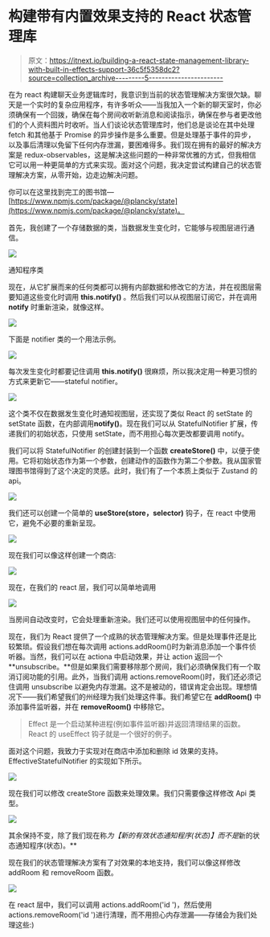 # 构建带有内置效果支持的 React 状态管理库

> 原文：<https://itnext.io/building-a-react-state-management-library-with-built-in-effects-support-36c5f5358dc2?source=collection_archive---------5----------------------->

在为 react 构建聊天业务逻辑库时，我意识到当前的状态管理解决方案很欠缺。聊天是一个实时的复杂应用程序，有许多听众——当我加入一个新的聊天室时，你必须确保有一个回拨，确保在每个房间收听新消息和阅读指示，确保在参与者更改他们的个人资料图片时收听。当人们谈论状态管理库时，他们总是谈论在其中处理 fetch 和其他基于 Promise 的异步操作是多么重要。但是处理基于事件的异步，以及事后清理以免留下任何内存泄漏，要困难得多。我们现在拥有的最好的解决方案是 redux-observables，这是解决这些问题的一种非常优雅的方式，但我相信它可以用一种更简单的方式来实现。面对这个问题，我决定尝试构建自己的状态管理解决方案，从零开始，边走边解决问题。

你可以在这里找到完工的图书馆—[https://www.npmjs.com/package/@plancky/state](https://www.npmjs.com/package/@plancky/state)。

首先，我创建了一个存储数据的类，当数据发生变化时，它能够与视图层进行通信。

![](img/204da464edd180375c210db43a7e60d9.png)

通知程序类

现在，从它扩展而来的任何类都可以拥有内部数据和修改它的方法，并在视图层需要知道这些变化时调用 **this.notify()** 。然后我们可以从视图层订阅它，并在调用 **notify** 时重新渲染，就像这样。

![](img/777a97b7b832c44509e32a2190f06272.png)

下面是 notifier 类的一个用法示例。

![](img/8b915b80b4884b8e6de44e437d11f7e9.png)

每次发生变化时都要记住调用 **this.notify()** 很麻烦，所以我决定用一种更习惯的方式来更新它——stateful notifier。

![](img/a4bd84f5979591eaf030e2a08416a5c2.png)

这个类不仅在数据发生变化时通知视图层，还实现了类似 React 的 setState 的 setState 函数，在内部调用**notify()**。现在我们可以从 StatefulNotifier 扩展，传递我们的初始状态，只使用 setState，而不用担心每次更改都要调用 notify。

我们可以将 StatefulNotifier 的创建封装到一个函数 **createStore()** 中，以便于使用。它将初始状态作为第一个参数，创建动作的函数作为第二个参数。我从国家管理图书馆得到了这个决定的灵感。此时，我们有了一个本质上类似于 Zustand 的 api。

![](img/5a0658372a3083f1675291d6e50d9a69.png)

我们还可以创建一个简单的 **useStore(store，selector)** 钩子，在 react 中使用它，避免不必要的重新呈现。

![](img/555e9fa74468e62567a2d18ff8e0948d.png)

现在我们可以像这样创建一个商店:

![](img/976faf867ed413354d51f3df0b12b782.png)

现在，在我们的 react 层，我们可以简单地调用

![](img/a31204c7e59dbe6f2d1dde918745afa3.png)

当房间自动改变时，它会处理重新渲染。我们还可以使用视图层中的任何操作。

现在，我们为 React 提供了一个成熟的状态管理解决方案。但是处理事件还是比较繁琐。假设我们想在每次调用 actions.addRoom()时为新消息添加一个事件侦听器。当然，我们可以在 actiona 中启动效果，并让 action 返回一个 **unsubscribe。**但是如果我们需要移除那个房间，我们必须确保我们有一个取消订阅功能的引用。此外，当我们调用 actions.removeRoom()时，我们还必须记住调用 unsubscribe 以避免内存泄漏。这不是被动的，错误肯定会出现。理想情况下——我们希望我们的州经理为我们处理这件事。我们希望它在 **addRoom()** 中添加事件监听器，并在 **removeRoom()** 中移除它。

> Effect 是一个启动某种进程(例如事件监听器)并返回清理结果的函数。React 的 useEffect 钩子就是一个很好的例子。

面对这个问题，我致力于实现对在商店中添加和删除 id 效果的支持。EffectiveStatefulNotifier 的实现如下所示。

![](img/ba51d8d139f328fcc45f002959e2cd59.png)

现在我们可以修改 createStore 函数来处理效果。我们只需要像这样修改 Api 类型。

![](img/209fdc9c850f8ca2b2babe91568f9fb8.png)

其余保持不变，除了我们现在称*为【新的有效状态通知程序(状态)】而不是*新的状态通知程序(状态)。**

现在我们的状态管理解决方案有了对效果的本地支持，我们可以像这样修改 addRoom 和 removeRoom 函数。

![](img/15e21db124b6cb4d1efec99701972a40.png)

在 react 层中，我们可以调用 actions.addRoom('id ')，然后使用 actions.removeRoom('id ')进行清理，而不用担心内存泄漏——存储会为我们处理这些:)